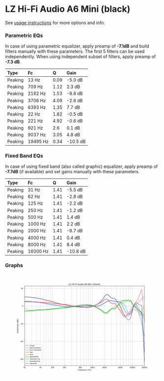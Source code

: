# LZ Hi-Fi Audio A6 Mini (black)
See [usage instructions](https://github.com/jaakkopasanen/AutoEq#usage) for more options and info.

### Parametric EQs
In case of using parametric equalizer, apply preamp of **-7.1dB** and build filters manually
with these parameters. The first 5 filters can be used independently.
When using independent subset of filters, apply preamp of **-7.3 dB**.

| Type    | Fc       |    Q | Gain     |
|:--------|:---------|:-----|:---------|
| Peaking | 13 Hz    | 0.09 | -5.0 dB  |
| Peaking | 709 Hz   | 1.12 | 2.3 dB   |
| Peaking | 2162 Hz  | 1.53 | -8.6 dB  |
| Peaking | 3706 Hz  | 4.09 | -2.6 dB  |
| Peaking | 6393 Hz  | 1.35 | 7.7 dB   |
| Peaking | 22 Hz    | 1.82 | -0.5 dB  |
| Peaking | 221 Hz   | 4.92 | -0.6 dB  |
| Peaking | 921 Hz   | 2.6  | 0.1 dB   |
| Peaking | 9037 Hz  | 3.05 | 4.8 dB   |
| Peaking | 19495 Hz | 0.34 | -10.5 dB |

### Fixed Band EQs
In case of using fixed band (also called graphic) equalizer, apply preamp of **-7.7dB**
(if available) and set gains manually with these parameters.

| Type    | Fc       |    Q | Gain     |
|:--------|:---------|:-----|:---------|
| Peaking | 31 Hz    | 1.41 | -5.5 dB  |
| Peaking | 62 Hz    | 1.41 | -2.8 dB  |
| Peaking | 125 Hz   | 1.41 | -2.2 dB  |
| Peaking | 250 Hz   | 1.41 | -1.2 dB  |
| Peaking | 500 Hz   | 1.41 | 1.4 dB   |
| Peaking | 1000 Hz  | 1.41 | 2.2 dB   |
| Peaking | 2000 Hz  | 1.41 | -8.7 dB  |
| Peaking | 4000 Hz  | 1.41 | 0.4 dB   |
| Peaking | 8000 Hz  | 1.41 | 8.4 dB   |
| Peaking | 16000 Hz | 1.41 | -10.8 dB |

### Graphs
![](./LZ%20Hi-Fi%20Audio%20A6%20Mini%20(black).png)